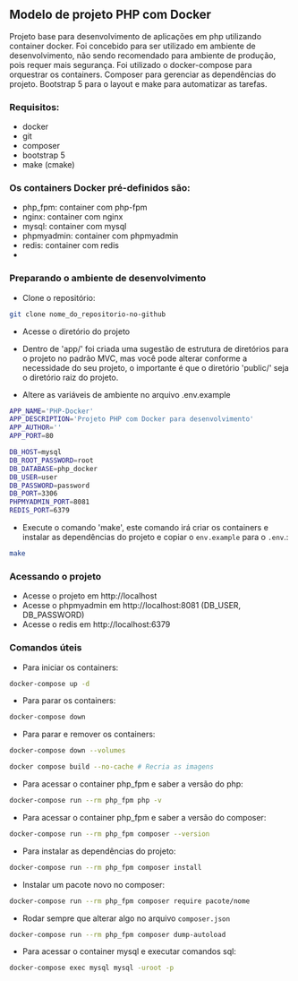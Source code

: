 ## Modelo de projeto PHP com Docker

Projeto base para desenvolvimento de aplicações em php utilizando container docker. Foi concebido para ser utilizado em
ambiente de desenvolvimento, não sendo recomendado para ambiente de produção, pois requer mais segurança. Foi utilizado
o docker-compose para orquestrar os containers. Composer para gerenciar as dependências do projeto. Bootstrap 5 para o
layout e make para automatizar as tarefas.

### Requisitos:
- docker
- git
- composer
- bootstrap 5
- make (cmake)

### Os containers Docker pré-definidos são:
- php_fpm: container com php-fpm
- nginx: container com nginx
- mysql: container com mysql
- phpmyadmin: container com phpmyadmin
- redis: container com redis
- 
### Preparando o ambiente de desenvolvimento
- Clone o repositório:
```bash
git clone nome_do_repositorio-no-github
```
- Acesse o diretório do projeto
- Dentro de 'app/' foi criada uma sugestão de estrutura de diretórios para o projeto no padrão MVC, mas você pode alterar
  conforme a necessidade do seu projeto, o importante é que o diretório 'public/' seja o diretório raiz do projeto.

- Altere as variáveis de ambiente no arquivo .env.example
````bash
APP_NAME='PHP-Docker'
APP_DESCRIPTION='Projeto PHP com Docker para desenvolvimento'
APP_AUTHOR=''
APP_PORT=80

DB_HOST=mysql
DB_ROOT_PASSWORD=root
DB_DATABASE=php_docker
DB_USER=user
DB_PASSWORD=password
DB_PORT=3306
PHPMYADMIN_PORT=8081
REDIS_PORT=6379
````
- Execute o comando 'make', este comando irá criar os containers e instalar as dependências do projeto e copiar o
`env.example` para o `.env`.:
```bash
make
````
### Acessando o projeto
- Acesse o projeto em http://localhost
- Acesse o phpmyadmin em http://localhost:8081 (DB_USER, DB_PASSWORD)
- Acesse o redis em http://localhost:6379

### Comandos úteis
- Para iniciar os containers:
````bash
docker-compose up -d
````
- Para parar os containers:
````bash
docker-compose down
````
- Para parar e remover os containers:
````bash
docker-compose down --volumes
````
```bash
docker compose build --no-cache # Recria as imagens
```
- Para acessar o container php_fpm e saber a versão do php:
```bash
docker-compose run --rm php_fpm php -v
```
- Para acessar o container php_fpm e saber a versão do composer:
```bash
docker-compose run --rm php_fpm composer --version
```
- Para instalar as dependências do projeto:
```bash
docker-compose run --rm php_fpm composer install
```
- Instalar um pacote novo no composer:
```bash
docker-compose run --rm php_fpm composer require pacote/nome
```
- Rodar sempre que alterar algo no arquivo `composer.json`
```bash
docker-compose run --rm php_fpm composer dump-autoload
```
- Para acessar o container mysql e executar comandos sql:
```bash
docker-compose exec mysql mysql -uroot -p
```














